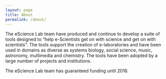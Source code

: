 ```yaml
---
layout: page
title: About
permalink: /about/
---
```


  The eScience Lab team have produced and continue to develop a suite of tools designed to
  “help e-Scientists get on with science and get on with scientists”.
  The tools support the creation of e-laboratories and have been used in domains as
  diverse as systems biology, social science, music, astronomy, multimedia and chemistry.
  The tools have been adopted by a large number of projects and institutions.

The eScience Lab team has guaranteed funding until 2016.
